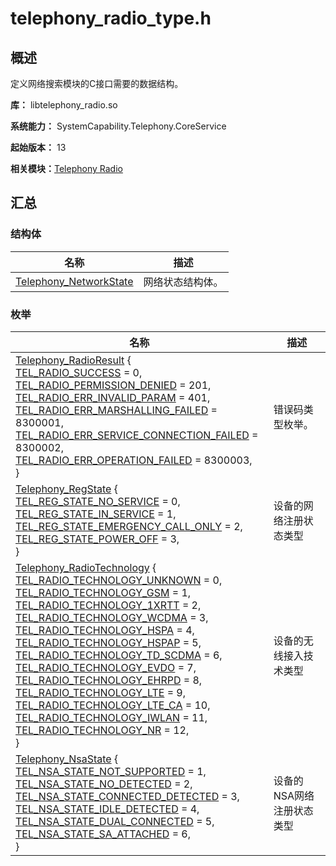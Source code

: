 # telephony_radio_type.h


## 概述

定义网络搜索模块的C接口需要的数据结构。

**库：** libtelephony_radio.so

**系统能力：** SystemCapability.Telephony.CoreService

**起始版本：** 13

**相关模块：**[Telephony Radio](ndk-apis-telephony-radio.md)


## 汇总


### 结构体

| 名称 | 描述 |
| -------- | -------- |
| [Telephony_NetworkState](_telephony__network_state.md) | 网络状态结构体。 |


### 枚举

| 名称 | 描述 |
| -------- | -------- |
| [Telephony_RadioResult](ndk-apis-telephony-radio.md#telephony_radioresult) { <br>[TEL_RADIO_SUCCESS](ndk-apis-telephony-radio.md) = 0,<br />[TEL_RADIO_PERMISSION_DENIED](ndk-apis-telephony-radio.md) = 201,<br />[TEL_RADIO_ERR_INVALID_PARAM](ndk-apis-telephony-radio.md) = 401,<br />[TEL_RADIO_ERR_MARSHALLING_FAILED](ndk-apis-telephony-radio.md) = 8300001,<br />[TEL_RADIO_ERR_SERVICE_CONNECTION_FAILED](ndk-apis-telephony-radio.md) = 8300002,<br />[TEL_RADIO_ERR_OPERATION_FAILED](ndk-apis-telephony-radio.md) = 8300003,<br />} | 错误码类型枚举。 |
| [Telephony_RegState](ndk-apis-telephony-radio.md#telephony_regstate) {<br />[TEL_REG_STATE_NO_SERVICE](ndk-apis-telephony-radio.md) = 0,<br />[TEL_REG_STATE_IN_SERVICE](ndk-apis-telephony-radio.md) = 1,<br />[TEL_REG_STATE_EMERGENCY_CALL_ONLY](ndk-apis-telephony-radio.md) = 2,<br />[TEL_REG_STATE_POWER_OFF](ndk-apis-telephony-radio.md) = 3,<br />} | 设备的网络注册状态类型 |
| [Telephony_RadioTechnology](ndk-apis-telephony-radio.md#telephony_radiotechnology) {<br />[TEL_RADIO_TECHNOLOGY_UNKNOWN](ndk-apis-telephony-radio.md) = 0,<br />[TEL_RADIO_TECHNOLOGY_GSM](ndk-apis-telephony-radio.md) = 1,<br />[TEL_RADIO_TECHNOLOGY_1XRTT](ndk-apis-telephony-radio.md) = 2,<br />[TEL_RADIO_TECHNOLOGY_WCDMA](ndk-apis-telephony-radio.md) = 3,<br />[TEL_RADIO_TECHNOLOGY_HSPA](ndk-apis-telephony-radio.md) = 4,<br />[TEL_RADIO_TECHNOLOGY_HSPAP](ndk-apis-telephony-radio.md) = 5,<br />[TEL_RADIO_TECHNOLOGY_TD_SCDMA](ndk-apis-telephony-radio.md) = 6,<br />[TEL_RADIO_TECHNOLOGY_EVDO](ndk-apis-telephony-radio.md) = 7,<br />[TEL_RADIO_TECHNOLOGY_EHRPD](ndk-apis-telephony-radio.md) = 8,<br />[TEL_RADIO_TECHNOLOGY_LTE](ndk-apis-telephony-radio.md) = 9,<br />[TEL_RADIO_TECHNOLOGY_LTE_CA](ndk-apis-telephony-radio.md) = 10,<br />[TEL_RADIO_TECHNOLOGY_IWLAN](ndk-apis-telephony-radio.md) = 11,<br />[TEL_RADIO_TECHNOLOGY_NR](ndk-apis-telephony-radio.md) = 12,<br />} | 设备的无线接入技术类型 |
| [Telephony_NsaState](ndk-apis-telephony-radio.md#telephony_nsastate) {<br />[TEL_NSA_STATE_NOT_SUPPORTED](ndk-apis-telephony-radio.md) = 1,<br />[TEL_NSA_STATE_NO_DETECTED](ndk-apis-telephony-radio.md) = 2,<br />[TEL_NSA_STATE_CONNECTED_DETECTED](ndk-apis-telephony-radio.md) = 3,<br />[TEL_NSA_STATE_IDLE_DETECTED](ndk-apis-telephony-radio.md) = 4,<br />[TEL_NSA_STATE_DUAL_CONNECTED](ndk-apis-telephony-radio.md) = 5,<br />[TEL_NSA_STATE_SA_ATTACHED](ndk-apis-telephony-radio.md) = 6,<br />} | 设备的NSA网络注册状态类型 |
